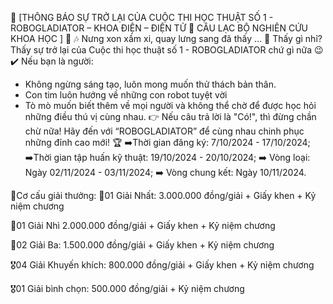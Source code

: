 📣  [THÔNG BÁO SỰ TRỞ LẠI CỦA CUỘC THI HỌC THUẬT SỐ 1 - ROBOGLADIATOR – KHOA ĐIỆN – ĐIỆN TỬ 🤝 CÂU LẠC BỘ NGHIÊN CỨU KHOA HỌC ]  📣
🎶 Nưng xon xầm xi, quay lưng sang đã thấy  … 
🤔 Thấy gì nhỉ? Thấy sự trở lại của Cuộc thi học thuật số 1 - ROBOGLADIATOR chứ gì nữa 😉
✔️ Nếu bạn là người:
- Không ngừng sáng tạo, luôn mong muốn thử thách bản thân.
- Con tim luôn hướng về những con robot tuyệt vời
- Tò mò muốn biết thêm về mọi người và không thể chờ để được học hỏi những điều thú vị cùng nhau.
👉 Nếu câu trả lời là "Có!", thì đừng chần chừ nữa! Hãy đến với “ROBOGLADIATOR” để cùng nhau chinh phục những đỉnh cao mới! 🏆
➡️Thời gian đăng ký: 7/10/2024 - 17/10/2024;
➡️Thời gian tập huấn kỹ thuật: 19/10/2024 - 20/10/2024;
➡️ Vòng loại: Ngày 02/11/2024 - 03/11/2024;
➡️ Vòng chung kết: Ngày 10/11/2024.

💐Cơ cấu giải thưởng: 
🥇01 Giải Nhất: 3.000.000 đồng/giải + Giấy khen + Kỷ niệm chương

🥈01 Giải Nhì 2.000.000 đồng/giải + Giấy khen + Kỷ niệm chương

🥉02 Giải Ba: 1.500.000 đồng/giải + Giấy khen + Kỷ niệm chương

🎖️04 Giải Khuyến khích: 800.000 đồng/giải + Giấy khen + Kỷ niệm chương

🎖️01 Giải bình chọn: 500.000 đồng/giải + Kỷ niệm chương
